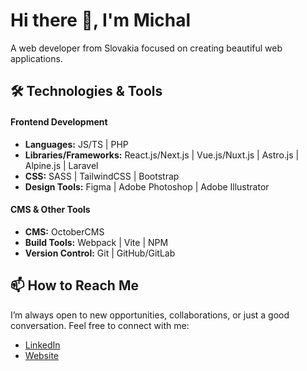 # Hi there 👋, I'm Michal

A web developer from Slovakia focused on creating beautiful web applications.

## 🛠️ Technologies & Tools

#### Frontend Development
- **Languages:** JS/TS | PHP
- **Libraries/Frameworks:** React.js/Next.js | Vue.js/Nuxt.js | Astro.js | Alpine.js | Laravel
- **CSS:** SASS | TailwindCSS | Bootstrap
- **Design Tools:** Figma | Adobe Photoshop | Adobe Illustrator

#### CMS & Other Tools
- **CMS:** OctoberCMS
- **Build Tools:** Webpack | Vite | NPM
- **Version Control:** Git | GitHub/GitLab

## 📫 How to Reach Me

I’m always open to new opportunities, collaborations, or just a good conversation. Feel free to connect with me:

- [LinkedIn](https://www.linkedin.com/in/michal-valo-421762237/)
- [Website](https://myzo.sk)
